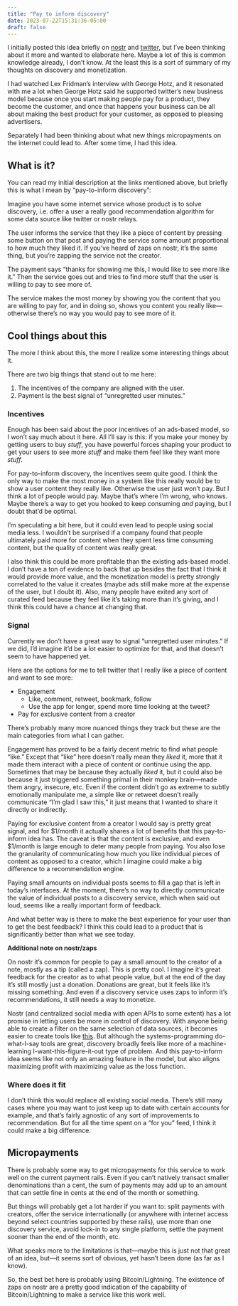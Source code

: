 ```yaml
---
title: "Pay to inform discovery"
date: 2023-07-22T15:31:36-05:00
draft: false
---
```


I initially posted this idea briefly on [nostr](https://nostr.com/nevent1qqsd4l44e8qt3mmh4wjt659lx3w0ftgr5el8324dneyymt38fuycaycpz4mhxue69uhhyetvv9ujumn0wd68ytnzvuhs7rmkyk) and [twitter](https://twitter.com/alecchendev/status/1682615734231347200), but I’ve been thinking about it more and wanted to elaborate here. Maybe a lot of this is common knowledge already, I don’t know. At the least this is a sort of summary of my thoughts on discovery and monetization.

I had watched Lex Fridman’s interview with George Hotz, and it resonated with me a lot when George Hotz said he supported twitter’s new business model because once you start making people pay for a product, they become the customer, and once that happens your business can be all about making the best product for your customer, as opposed to pleasing advertisers.

Separately I had been thinking about what new things micropayments on the internet could lead to. After some time, I had this idea.

## What is it?

You can read my initial description at the links mentioned above, but briefly this is what I mean by “pay-to-inform discovery”:

Imagine you have some internet service whose product is to solve discovery, i.e. offer a user a really good recommendation algorithm for some data source like twitter or nostr relays.

The user informs the service that they like a piece of content by pressing some button on that post and paying the service some amount proportional to how much they liked it. If you’ve heard of zaps on nostr, it’s the same thing, but you’re zapping the service not the creator.

The payment says “thanks for showing me this, I would like to see more like it.” Then the service goes out and tries to find more stuff that the user is willing to pay to see more of.

The service makes the most money by showing you the content that you are willing to pay for, and in doing so, shows you content you really like—otherwise there’s no way you would pay to see more of it.

## Cool things about this

The more I think about this, the more I realize some interesting things about it.

There are two big things that stand out to me here:

1. The incentives of the company are aligned with the user.
2. Payment is the best signal of “unregretted user minutes.”

### Incentives

Enough has been said about the poor incentives of an ads-based model, so I won’t say much about it here. All I’ll say is this: if you make your money by getting users to buy *stuff*, you have powerful forces shaping your product to get your users to see more *stuff* and make them feel like they want more *stuff*.

For pay-to-inform discovery, the incentives seem quite good. I think the only way to make the most money in a system like this really would be to show a user content they really like. Otherwise the user just won’t pay. But I think a lot of people would pay. Maybe that’s where I’m wrong, who knows. Maybe there’s a way to get you hooked to keep consuming *and* paying, but I doubt that’d be optimal.

I’m speculating a bit here, but it could even lead to people using social media less. I wouldn’t be surprised if a company found that people ultimately paid more for content when they spent less time consuming content, but the quality of content was really great.

I also think this could be more profitable than the existing ads-based model. I don’t have a ton of evidence to back that up besides the fact that I think it would provide more value, and the monetization model is pretty strongly correlated to the value it creates (maybe ads still make more at the expense of the user, but I doubt it). Also, many people have exited any sort of curated feed because they feel like it’s taking more than it’s giving, and I think this could have a chance at changing that.

### Signal

Currently we don’t have a great way to signal “unregretted user minutes.” If we did, I’d imagine it’d be a lot easier to optimize for that, and that doesn’t seem to have happened yet.

Here are the options for me to tell twitter that I really like a piece of content and want to see more:

- Engagement
    - Like, comment, retweet, bookmark, follow
    - Use the app for longer, spend more time looking at the tweet?
- Pay for exclusive content from a creator

There’s probably many more nuanced things they track but these are the main categories from what I can gather.

Engagement has proved to be a fairly decent metric to find what people “like.” Except that “like” here doesn’t really mean they *liked* it, more that it made them interact with a piece of content or continue using the app. Sometimes that may be because they actually *liked* it, but it could also be because it just triggered something primal in their monkey brain—made them angry, insecure, etc. Even if the content didn’t go as extreme to subtly emotionally manipulate me, a simple like or retweet doesn’t really communicate “I’m glad I saw this,” it just means that I wanted to share it directly or indirectly.

Paying for exclusive content from a creator I would say is pretty great signal, and for $1/month it actually shares a lot of benefits that this pay-to-inform idea has. The caveat is that the content is exclusive, and even $1/month is large enough to deter many people from paying. You also lose the granularity of communicating how much you like individual pieces of content as opposed to a creator, which I imagine could make a big difference to a recommendation engine.

Paying small amounts on individual posts seems to fill a gap that is left in today’s interfaces. At the moment, there’s no way to directly communicate the value of individual posts to a discovery service, which when said out loud, seems like a really important form of feedback.

And what better way is there to make the best experience for your user than to get the best feedback? I think this could lead to a product that is significantly better than what we see today.

**Additional note on nostr/zaps**

On nostr it’s common for people to pay a small amount to the creator of a note, mostly as a tip (called a zap). This is pretty cool. I imagine it’s great feedback for the creator as to what people value, but at the end of the day it’s still mostly just a donation. Donations are great, but it feels like it’s missing something. And even if a discovery service uses zaps to inform it’s recommendations, it still needs a way to monetize.

Nostr (and centralized social media with open APIs to some extent) has a lot promise in letting users be more in control of discovery. With anyone being able to create a filter on the same selection of data sources, it becomes easier to create tools like [this](https://nostr.com/note18fv9jq0e4nmlcp6gp788lckk9c6e794tprv0mcg9gsdgulqw09zsxyya7y). But although the systems-programming do-what-I-say tools are great, discovery broadly feels like more of a machine-learning I-want-this-figure-it-out type of problem. And this pay-to-inform idea seems like not only an amazing feature in the model, but also aligns maximizing profit with maximizing value as the loss function.

### Where does it fit

I don’t think this would replace all existing social media. There’s still many cases where you may want to just keep up to date with certain accounts for example, and that’s fairly agnostic of any sort of improvements to recommendation. But for all the time spent on a “for you” feed, I think it could make a big difference.

## Micropayments

There is probably some way to get micropayments for this service to work well on the current payment rails. Even if you can’t natively transact smaller denominations than a cent, the sum of payments may add up to an amount that can settle fine in cents at the end of the month or something.

But things will probably get a lot harder if you want to: split payments with creators, offer the service internationally (or anywhere with internet access beyond select countries supported by these rails), use more than one discovery service, avoid lock-in to any single platform, settle the payment sooner than the end of the month, etc.

What speaks more to the limitations is that—maybe this is just not that great of an idea, but—it seems sort of obvious, yet hasn’t been done (as far as I know).

So, the best bet here is probably using Bitcoin/Lightning. The existence of zaps on nostr are a pretty good indication of the capability of Bitcoin/Lightning to make a service like this work well.
